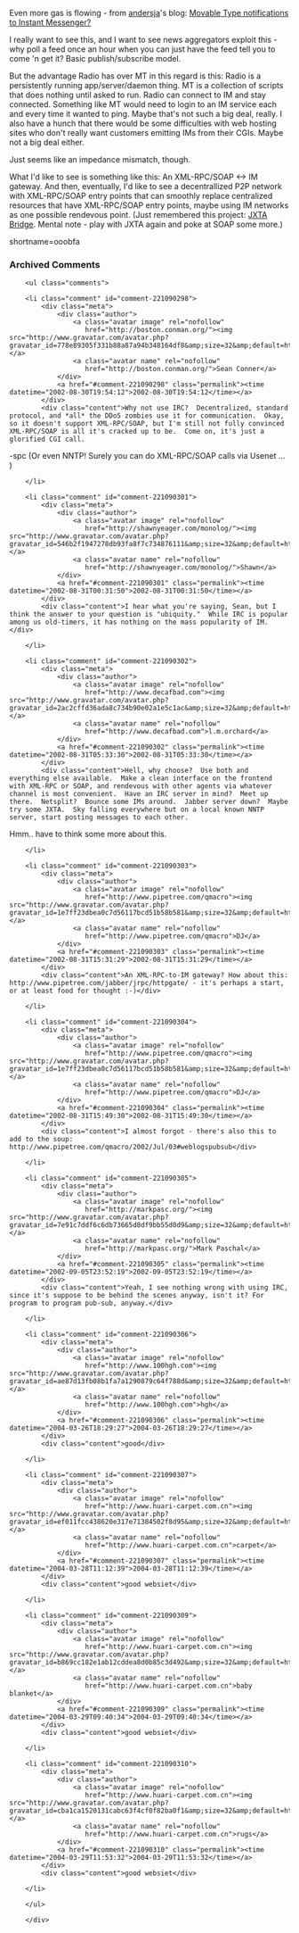 <p>Even more gas is flowing - from <a href="http://www.jacobsen.no/anders/blog/">andersja</a>'s blog: <a href="http://www.jacobsen.no/anders/blog/archives/2002/08/30/movable_type_notifications_to_instant_messenger.html">Movable Type notifications to Instant Messenger?</a></p>
<p>I really want to see this, and I want to see news aggregators exploit this - why poll a feed once an hour when you can just have the feed tell you to come 'n get it?  Basic publish/subscribe model.  </p>
<p>But the advantage Radio has over MT in this regard is this:  Radio is a persistently running app/server/daemon thing.  MT is a collection of scripts that does nothing until asked to run.  Radio can connect to IM and stay connected.  Something like MT would need to login to an IM service each and every time it wanted to ping.  Maybe that's not such a big deal, really.  I also have a hunch that there would be some difficulties with web hosting sites who don't really want customers emitting IMs from their CGIs.  Maybe not a big deal either.</p>
<p>Just seems like an impedance mismatch, though.</p>
<p>What I'd like to see is something like this:  An XML-RPC/SOAP <-> IM gateway.  And then, eventually, I'd like to see a decentrallized P2P network with XML-RPC/SOAP entry points that can smoothly replace centralized resources that have XML-RPC/SOAP entry points, maybe using IM networks as one possible rendevous point.  (Just remembered this project: <a href="http://relativity.yi.org/jxta-bridge/">JXTA Bridge</a>.  Mental note - play with JXTA again and poke at SOAP some more.)</p>
<!--more-->
shortname=ooobfa

<div id="comments" class="comments archived-comments">
            <h3>Archived Comments</h3>
            
        <ul class="comments">
            
        <li class="comment" id="comment-221090298">
            <div class="meta">
                <div class="author">
                    <a class="avatar image" rel="nofollow" 
                       href="http://boston.conman.org/"><img src="http://www.gravatar.com/avatar.php?gravatar_id=778e89305f331b88a87a94b348164df8&amp;size=32&amp;default=http://mediacdn.disqus.com/1320279820/images/noavatar32.png"/></a>
                    <a class="avatar name" rel="nofollow" 
                       href="http://boston.conman.org/">Sean Conner</a>
                </div>
                <a href="#comment-221090298" class="permalink"><time datetime="2002-08-30T19:54:12">2002-08-30T19:54:12</time></a>
            </div>
            <div class="content">Why not use IRC?  Decentralized, standard protocol, and *all* the DDoS zombies use it for communication.  Okay, so it doesn't support XML-RPC/SOAP, but I'm still not fully convinced XML-RPC/SOAP is all it's cracked up to be.  Come on, it's just a glorified CGI call.

-spc (Or even NNTP!  Surely you can do XML-RPC/SOAP calls via Usenet ... )</div>
            
        </li>
    
        <li class="comment" id="comment-221090301">
            <div class="meta">
                <div class="author">
                    <a class="avatar image" rel="nofollow" 
                       href="http://shawnyeager.com/monolog/"><img src="http://www.gravatar.com/avatar.php?gravatar_id=546b2f1947278db93fa8f7c734876111&amp;size=32&amp;default=http://mediacdn.disqus.com/1320279820/images/noavatar32.png"/></a>
                    <a class="avatar name" rel="nofollow" 
                       href="http://shawnyeager.com/monolog/">Shawn</a>
                </div>
                <a href="#comment-221090301" class="permalink"><time datetime="2002-08-31T00:31:50">2002-08-31T00:31:50</time></a>
            </div>
            <div class="content">I hear what you're saying, Sean, but I think the answer to your question is "ubiquity."  While IRC is popular among us old-timers, it has nothing on the mass popularity of IM.</div>
            
        </li>
    
        <li class="comment" id="comment-221090302">
            <div class="meta">
                <div class="author">
                    <a class="avatar image" rel="nofollow" 
                       href="http://www.decafbad.com"><img src="http://www.gravatar.com/avatar.php?gravatar_id=2ac2cffd36ada8c734b90e02a1e5c1ac&amp;size=32&amp;default=http://mediacdn.disqus.com/1320279820/images/noavatar32.png"/></a>
                    <a class="avatar name" rel="nofollow" 
                       href="http://www.decafbad.com">l.m.orchard</a>
                </div>
                <a href="#comment-221090302" class="permalink"><time datetime="2002-08-31T05:33:30">2002-08-31T05:33:30</time></a>
            </div>
            <div class="content">Hell, why choose?  Use both and everything else available.  Make a clean interface on the frontend with XML-RPC or SOAP, and rendevous with other agents via whatever channel is most convenient.  Have an IRC server in mind?  Meet up there.  Netsplit?  Bounce some IMs around.  Jabber server down?  Maybe try some JXTA.  Sky falling everywhere but on a local known NNTP server, start posting messages to each other.

Hmm.. have to think some more about this.</div>
            
        </li>
    
        <li class="comment" id="comment-221090303">
            <div class="meta">
                <div class="author">
                    <a class="avatar image" rel="nofollow" 
                       href="http://www.pipetree.com/qmacro"><img src="http://www.gravatar.com/avatar.php?gravatar_id=1e7ff23dbea0c7d56117bcd51b58b581&amp;size=32&amp;default=http://mediacdn.disqus.com/1320279820/images/noavatar32.png"/></a>
                    <a class="avatar name" rel="nofollow" 
                       href="http://www.pipetree.com/qmacro">DJ</a>
                </div>
                <a href="#comment-221090303" class="permalink"><time datetime="2002-08-31T15:31:29">2002-08-31T15:31:29</time></a>
            </div>
            <div class="content">An XML-RPC-to-IM gateway? How about this: http://www.pipetree.com/jabber/jrpc/httpgate/ - it's perhaps a start, or at least food for thought :-)</div>
            
        </li>
    
        <li class="comment" id="comment-221090304">
            <div class="meta">
                <div class="author">
                    <a class="avatar image" rel="nofollow" 
                       href="http://www.pipetree.com/qmacro"><img src="http://www.gravatar.com/avatar.php?gravatar_id=1e7ff23dbea0c7d56117bcd51b58b581&amp;size=32&amp;default=http://mediacdn.disqus.com/1320279820/images/noavatar32.png"/></a>
                    <a class="avatar name" rel="nofollow" 
                       href="http://www.pipetree.com/qmacro">DJ</a>
                </div>
                <a href="#comment-221090304" class="permalink"><time datetime="2002-08-31T15:49:30">2002-08-31T15:49:30</time></a>
            </div>
            <div class="content">I almost forgot - there's also this to add to the soup: http://www.pipetree.com/qmacro/2002/Jul/03#weblogspubsub</div>
            
        </li>
    
        <li class="comment" id="comment-221090305">
            <div class="meta">
                <div class="author">
                    <a class="avatar image" rel="nofollow" 
                       href="http://markpasc.org/"><img src="http://www.gravatar.com/avatar.php?gravatar_id=7e91c7ddf6c6db73665d8df9bb55d0d9&amp;size=32&amp;default=http://mediacdn.disqus.com/1320279820/images/noavatar32.png"/></a>
                    <a class="avatar name" rel="nofollow" 
                       href="http://markpasc.org/">Mark Paschal</a>
                </div>
                <a href="#comment-221090305" class="permalink"><time datetime="2002-09-05T23:52:19">2002-09-05T23:52:19</time></a>
            </div>
            <div class="content">Yeah, I see nothing wrong with using IRC, since it's suppose to be behind the scenes anyway, isn't it? For program to program pub-sub, anyway.</div>
            
        </li>
    
        <li class="comment" id="comment-221090306">
            <div class="meta">
                <div class="author">
                    <a class="avatar image" rel="nofollow" 
                       href="http://www.100hgh.com"><img src="http://www.gravatar.com/avatar.php?gravatar_id=ae87d13fb08b1fa7a1290879c64f788d&amp;size=32&amp;default=http://mediacdn.disqus.com/1320279820/images/noavatar32.png"/></a>
                    <a class="avatar name" rel="nofollow" 
                       href="http://www.100hgh.com">hgh</a>
                </div>
                <a href="#comment-221090306" class="permalink"><time datetime="2004-03-26T18:29:27">2004-03-26T18:29:27</time></a>
            </div>
            <div class="content">good</div>
            
        </li>
    
        <li class="comment" id="comment-221090307">
            <div class="meta">
                <div class="author">
                    <a class="avatar image" rel="nofollow" 
                       href="http://www.huari-carpet.com.cn"><img src="http://www.gravatar.com/avatar.php?gravatar_id=ef011fcc438620e317e71384502f8d95&amp;size=32&amp;default=http://mediacdn.disqus.com/1320279820/images/noavatar32.png"/></a>
                    <a class="avatar name" rel="nofollow" 
                       href="http://www.huari-carpet.com.cn">carpet</a>
                </div>
                <a href="#comment-221090307" class="permalink"><time datetime="2004-03-28T11:12:39">2004-03-28T11:12:39</time></a>
            </div>
            <div class="content">good websiet</div>
            
        </li>
    
        <li class="comment" id="comment-221090309">
            <div class="meta">
                <div class="author">
                    <a class="avatar image" rel="nofollow" 
                       href="http://www.huari-carpet.com.cn"><img src="http://www.gravatar.com/avatar.php?gravatar_id=b869cc182e1ab12cddea8d0b85c3d492&amp;size=32&amp;default=http://mediacdn.disqus.com/1320279820/images/noavatar32.png"/></a>
                    <a class="avatar name" rel="nofollow" 
                       href="http://www.huari-carpet.com.cn">baby blanket</a>
                </div>
                <a href="#comment-221090309" class="permalink"><time datetime="2004-03-29T09:40:34">2004-03-29T09:40:34</time></a>
            </div>
            <div class="content">good websiet</div>
            
        </li>
    
        <li class="comment" id="comment-221090310">
            <div class="meta">
                <div class="author">
                    <a class="avatar image" rel="nofollow" 
                       href="http://www.huari-carpet.com.cn"><img src="http://www.gravatar.com/avatar.php?gravatar_id=cba1ca1520131cabc63f4cf0f82ba0f1&amp;size=32&amp;default=http://mediacdn.disqus.com/1320279820/images/noavatar32.png"/></a>
                    <a class="avatar name" rel="nofollow" 
                       href="http://www.huari-carpet.com.cn">rugs</a>
                </div>
                <a href="#comment-221090310" class="permalink"><time datetime="2004-03-29T11:53:32">2004-03-29T11:53:32</time></a>
            </div>
            <div class="content">good websiet</div>
            
        </li>
    
        </ul>
    
        </div>
    